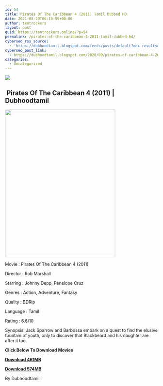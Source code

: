 ```yaml
---
id: 54
title: Pirates Of The Caribbean 4 (2011) Tamil Dubbed HD
date: 2021-08-29T06:10:59+00:00
author: tentrockers
layout: post
guid: https://tentrockers.online/?p=54
permalink: /pirates-of-the-caribbean-4-2011-tamil-dubbed-hd/
cyberseo_rss_source:
  - 'https://dubhoodtamil.blogspot.com/feeds/posts/default?max-results=150&start-index=1'
cyberseo_post_link:
  - https://dubhoodtamil.blogspot.com/2020/09/pirates-of-caribbean-4-2011-tamil.html
categories:
  - Uncategorized
---
```

<div class="media_block">
  <img src="https://1.bp.blogspot.com/-4jkiPsB7JME/X3Lps1XNo_I/AAAAAAAACls/BLQcOU6zNbULzkgyyTaxqZJiZMT49VuTQCNcBGAsYHQ/s72-w363-h485-c/POTC-4-posters-pirates-of-the-caribbean-on-stranger-tides-22224995-450-600.jpg" class="media_thumbnail" />
</div>

## &nbsp;Pirates Of The Caribbean 4 (2011) | Dubhoodtamil

<div class="separator">
  <a href="https://1.bp.blogspot.com/-4jkiPsB7JME/X3Lps1XNo_I/AAAAAAAACls/BLQcOU6zNbULzkgyyTaxqZJiZMT49VuTQCNcBGAsYHQ/s600/POTC-4-posters-pirates-of-the-caribbean-on-stranger-tides-22224995-450-600.jpg" imageanchor="1"><img loading="lazy" border="0" data-original-height="600" data-original-width="450" height="485" src="https://1.bp.blogspot.com/-4jkiPsB7JME/X3Lps1XNo_I/AAAAAAAACls/BLQcOU6zNbULzkgyyTaxqZJiZMT49VuTQCNcBGAsYHQ/w363-h485/POTC-4-posters-pirates-of-the-caribbean-on-stranger-tides-22224995-450-600.jpg" width="363" /></a>
</div>

Movie	<span></span>:	<span></span>Pirates Of The Caribbean 4 (2011)&nbsp;

Director	<span></span>:	<span></span>Rob Marshall&nbsp;

Starring	<span></span>:	<span></span>Johnny Depp, Penelope Cruz&nbsp;

Genres	<span></span>:	<span></span>Action, Adventure, Fantasy&nbsp;

Quality	<span></span>:	<span></span>BDRip&nbsp;

Language	<span></span>:	<span></span>Tamil&nbsp;

Rating	<span></span>:	<span></span>6.6/10&nbsp;

Synopsis: Jack Sparrow and Barbossa embark on a quest to find the elusive fountain of youth, only to discover that Blackbeard and his daughter are after it too.

**<span>Click Below To Download Movies</span>**

**<span><a href="https://oncehelp.com/p-o-c-4-1" target="_blank" rel="noopener">Download 461MB</a></span>**

**<span><a href="https://oncehelp.com/p-o-c-4-2" target="_blank" rel="noopener">Download 574MB</a></span>**

By Dubhoodtamil